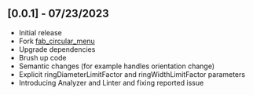 ## [0.0.1] - 07/23/2023

- Initial release
- Fork [fab_circular_menu](https://pub.dev/packages/fab_circular_menu)
- Upgrade dependencies
- Brush up code
- Semantic changes (for example handles orientation change)
- Explicit ringDiameterLimitFactor and ringWidthLimitFactor parameters
- Introducing Analyzer and Linter and fixing reported issue
